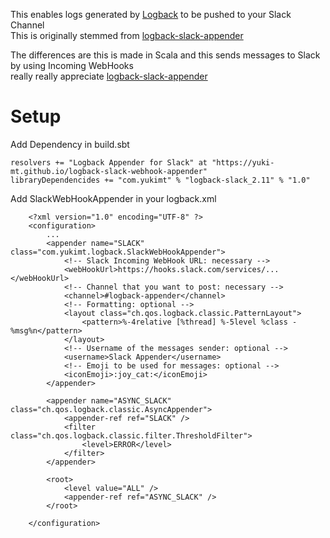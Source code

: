 This enables logs generated by [Logback](http://logback.qos.ch/) to be pushed to your Slack Channel  
This is originally stemmed from [logback-slack-appender](https://github.com/maricn/logback-slack-appender)  
  
The differences are this is made in Scala and this sends messages to Slack by using Incoming WebHooks  
really really appreciate [logback-slack-appender](https://github.com/maricn/logback-slack-appender)

# Setup
Add Dependency in build.sbt
```
resolvers += "Logback Appender for Slack" at "https://yuki-mt.github.io/logback-slack-webhook-appender"
libraryDependencides += "com.yukimt" % "logback-slack_2.11" % "1.0"
```

Add SlackWebHookAppender in your logback.xml
```
    <?xml version="1.0" encoding="UTF-8" ?>
    <configuration>
        ...
        <appender name="SLACK" class="com.yukimt.logback.SlackWebHookAppender">
            <!-- Slack Incoming WebHook URL: necessary -->
            <webHookUrl>https://hooks.slack.com/services/...</webHookUrl>
            <!-- Channel that you want to post: necessary -->
            <channel>#logback-appender</channel>
            <!-- Formatting: optional -->
            <layout class="ch.qos.logback.classic.PatternLayout">
                <pattern>%-4relative [%thread] %-5level %class - %msg%n</pattern>
            </layout>
            <!-- Username of the messages sender: optional -->
            <username>Slack Appender</username>
            <!-- Emoji to be used for messages: optional -->
            <iconEmoji>:joy_cat:</iconEmoji>
        </appender>

        <appender name="ASYNC_SLACK" class="ch.qos.logback.classic.AsyncAppender">
            <appender-ref ref="SLACK" />
            <filter class="ch.qos.logback.classic.filter.ThresholdFilter">
                <level>ERROR</level>
            </filter>
        </appender>

        <root>
            <level value="ALL" />
            <appender-ref ref="ASYNC_SLACK" />
        </root>

    </configuration>
````
